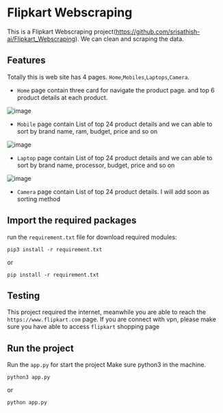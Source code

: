 # Flipkart Webscraping

This is a Flipkart Webscraping project(https://github.com/srisathish-ai/Flipkart_Webscraping). We can clean and scraping the data.

## Features

Totally this is web site has 4 pages. `Home`,`Mobiles`,`Laptops`,`Camera`.

* `Home` page contain three card for navigate the product page. and top 6 product details at each product.

![image](https://user-images.githubusercontent.com/41509696/114365199-da506180-9b97-11eb-9472-3ca60a7aafc9.png)

* `Mobile` page contain List of top 24 product details and we can able to sort by brand name, ram, budget, price and so on

![image](https://user-images.githubusercontent.com/41509696/114368215-d245f100-9b9a-11eb-80fd-455c3e7adb61.png)

* `Laptop` page contain List of top 24 product details and we can able to sort by brand name, processor, budget, price and so on

![image](https://user-images.githubusercontent.com/41509696/114368269-deca4980-9b9a-11eb-97ff-528aac312ca2.png)

* `Camera` page contain List of top 24 product details. I will add soon as sorting method

## Import the required packages

run the `requirement.txt` file for download required modules:

```
pip3 install -r requirement.txt
```
or
```
pip install -r requirement.txt
```

## Testing

This project required the internet, meanwhile you are able to reach the `https://www.flipkart.com` page. 
If you are connect with vpn, please make sure you have able to access `flipkart` shopping page

## Run the project

Run the `app.py` for start the project
Make sure python3 in the machine.

```
python3 app.py
```
or
```
python app.py
```
